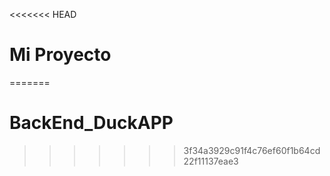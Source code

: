 <<<<<<< HEAD
# Mi Proyecto
=======
# BackEnd_DuckAPP
>>>>>>> 3f34a3929c91f4c76ef60f1b64cd22f11137eae3

